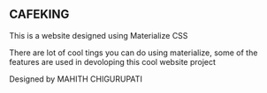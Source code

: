 ## CAFEKING

This is a website designed using Materialize CSS

There are lot of cool tings you can do using materialize, some of the features are used in devoloping this cool website project

Designed by MAHITH CHIGURUPATI